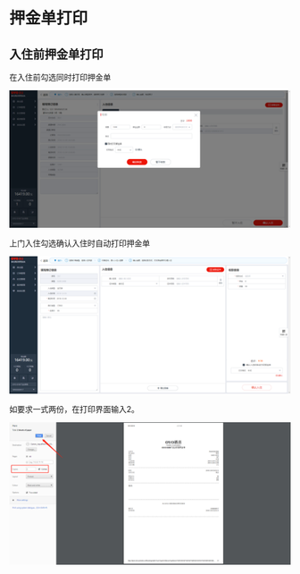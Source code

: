 # 押金单打印

## 入住前押金单打印

在入住前勾选同时打印押金单

![&#x52FE;&#x9009;&#x540C;&#x65F6;&#x6253;&#x5370;&#x62BC;&#x91D1;&#x5355;](../../../.gitbook/assets/image%20%28618%29.png)

上门入住勾选确认入住时自动打印押金单

![&#x4E0A;&#x95E8;&#x5165;&#x4F4F;&#x786E;&#x8BA4;&#x81EA;&#x52A8;&#x6253;&#x5370;&#x62BC;&#x91D1;&#x5355;](../../../.gitbook/assets/image%20%28938%29.png)

如要求一式两份，在打印界面输入2。

![&#x8F93;&#x5165;&#x6253;&#x5370;&#x4EFD;&#x6570;&#xFF0C;&#x5B8C;&#x6210;&#x4E00;&#x5F0F;&#x4E24;&#x4EFD;&#x6253;&#x5370;](../../../.gitbook/assets/image%20%28601%29.png)

